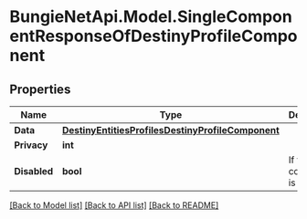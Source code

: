
# BungieNetApi.Model.SingleComponentResponseOfDestinyProfileComponent

## Properties

Name | Type | Description | Notes
------------ | ------------- | ------------- | -------------
**Data** | [**DestinyEntitiesProfilesDestinyProfileComponent**](DestinyEntitiesProfilesDestinyProfileComponent.md) |  | [optional] 
**Privacy** | **int** |  | [optional] 
**Disabled** | **bool** | If true, this component is disabled. | [optional] 

[[Back to Model list]](../README.md#documentation-for-models)
[[Back to API list]](../README.md#documentation-for-api-endpoints)
[[Back to README]](../README.md)

